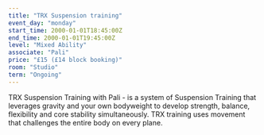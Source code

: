 ```yaml
---
title: "TRX Suspension training"
event_day: "monday"
start_time: 2000-01-01T18:45:00Z
end_time: 2000-01-01T19:45:00Z
level: "Mixed Ability"
associate: "Pali"
price: "£15 (£14 block booking)"
room: "Studio"
term: "Ongoing"
---
```


TRX Suspension Training with Pali - is a system of Suspension Training that leverages gravity and your own bodyweight to develop strength, balance, flexibility and core stability simultaneously. TRX training uses movement that challenges the entire body on every plane. 